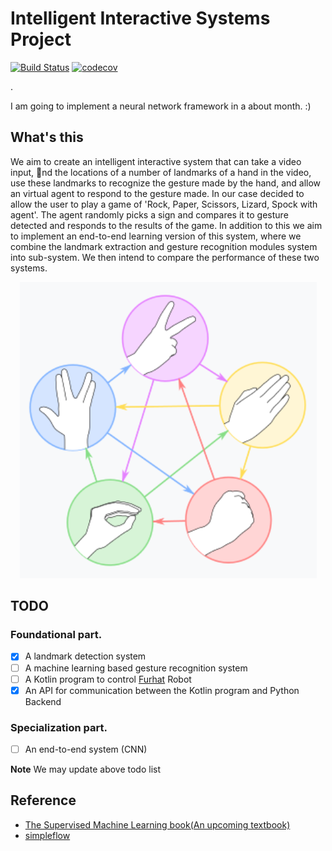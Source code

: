 

# Intelligent Interactive Systems Project

[![Build Status](https://travis-ci.com/nanguoyu/Intelligent-Interactive-Systems-Project.svg?branch=master)](https://travis-ci.com/nanguoyu/Intelligent-Interactive-Systems-Project)
[![codecov](https://codecov.io/gh/nanguoyu/Intelligent-Interactive-Systems-Project/branch/master/graph/badge.svg)](https://codecov.io/gh/nanguoyu/Intelligent-Interactive-Systems-Project)


.

I am going to implement a neural network framework in a about month. :)

## What's this

We aim to create an intelligent interactive system that can take a video input,
nd the locations of a number of landmarks of a hand in the video, use these landmarks
to recognize the gesture made by the hand, and allow an virtual agent to respond to the
gesture made. In our case decided to allow the user to play a game of 'Rock, Paper,
Scissors, Lizard, Spock with agent'. The agent randomly picks a sign and compares it to
gesture detected and responds to the results of the game. In addition to this we aim to
implement an end-to-end learning version of this system, where we combine the landmark
extraction and gesture recognition modules system into sub-system. We then intend to
compare the performance of these two systems.

<div align="center">
    <img src=".github/rule.png">
</div>

## TODO

### Foundational part.
- [x] A landmark detection system
- [ ] A machine learning based gesture recognition system
- [ ] A Kotlin program to control [Furhat](https://furhatrobotics.com/) Robot
- [x] An API for communication between the Kotlin program and Python Backend

### Specialization part.
- [ ] An end-to-end system (CNN) 

**Note** We may update above todo list

## Reference
- [The Supervised Machine Learning book(An upcoming textbook)](http://smlbook.org/)
- [simpleflow](https://github.com/PytLab/simpleflow)
